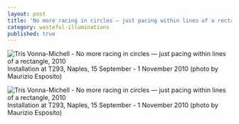 ```yaml
---
layout: post
title: 'No more racing in circles — just pacing within lines of a rectangle, 2010'
category: wasteful-illuminations
published: true
---
```


![Tris Vonna-Michell - No more racing in circles — just pacing within lines of a rectangle, 2010]({{site.baseurl}}/assets/img/0209-no-more-racing-in-circles-just-pacing-within-lines-of-a-rectangle-2010.jpg)
Installation at T293, Naples, 15 September - 1 November 2010 (photo by Maurizio Esposito)

![Tris Vonna-Michell - No more racing in circles — just pacing within lines of a rectangle, 2010]({{site.baseurl}}/assets/img/0210-no-more-racing-in-circles-just-pacing-within-lines-of-a-rectangle-2010.jpg)
Installation at T293, Naples, 15 September - 1 November 2010 (photo by Maurizio Esposito)
